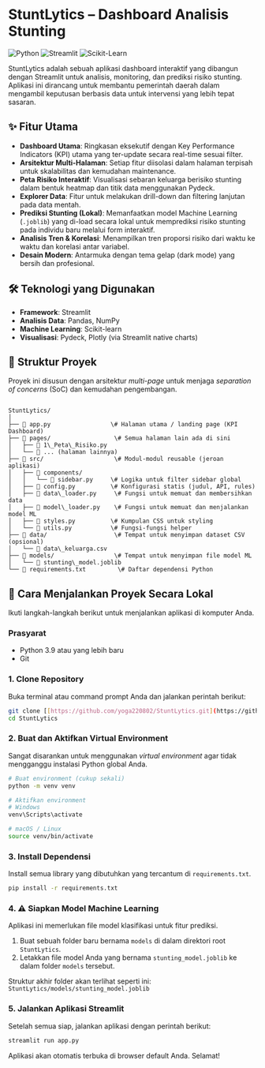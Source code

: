 # StuntLytics – Dashboard Analisis Stunting

![Python](https://img.shields.io/badge/Python-3.9%2B-blue.svg)
![Streamlit](https://img.shields.io/badge/Streamlit-1.30%2B-FF4B4B.svg)
![Scikit-Learn](https://img.shields.io/badge/scikit--learn-1.7.2-F7931E.svg)


StuntLytics adalah sebuah aplikasi dashboard interaktif yang dibangun dengan Streamlit untuk analisis, monitoring, dan prediksi risiko stunting. Aplikasi ini dirancang untuk membantu pemerintah daerah dalam mengambil keputusan berbasis data untuk intervensi yang lebih tepat sasaran.



## ✨ Fitur Utama

-   **Dashboard Utama**: Ringkasan eksekutif dengan Key Performance Indicators (KPI) utama yang ter-update secara real-time sesuai filter.
-   **Arsitektur Multi-Halaman**: Setiap fitur diisolasi dalam halaman terpisah untuk skalabilitas dan kemudahan maintenance.
-   **Peta Risiko Interaktif**: Visualisasi sebaran keluarga berisiko stunting dalam bentuk heatmap dan titik data menggunakan Pydeck.
-   **Explorer Data**: Fitur untuk melakukan drill-down dan filtering lanjutan pada data mentah.
-   **Prediksi Stunting (Lokal)**: Memanfaatkan model Machine Learning (`.joblib`) yang di-load secara lokal untuk memprediksi risiko stunting pada individu baru melalui form interaktif.
-   **Analisis Tren & Korelasi**: Menampilkan tren proporsi risiko dari waktu ke waktu dan korelasi antar variabel.
-   **Desain Modern**: Antarmuka dengan tema gelap (dark mode) yang bersih dan profesional.

## 🛠️ Teknologi yang Digunakan

-   **Framework**: Streamlit
-   **Analisis Data**: Pandas, NumPy
-   **Machine Learning**: Scikit-learn
-   **Visualisasi**: Pydeck, Plotly (via Streamlit native charts)

## 📂 Struktur Proyek

Proyek ini disusun dengan arsitektur *multi-page* untuk menjaga *separation of concerns* (SoC) dan kemudahan pengembangan.

```

StuntLytics/
│
├── 📄 app.py                 \# Halaman utama / landing page (KPI Dashboard)
├── 📂 pages/                  \# Semua halaman lain ada di sini
│   ├── 📄 1\_Peta\_Risiko.py
│   └── 📄 ... (halaman lainnya)
├── 📂 src/                    \# Modul-modul reusable (jeroan aplikasi)
│   ├── 📂 components/
│   │   └── 📄 sidebar.py     \# Logika untuk filter sidebar global
│   ├── 📄 config.py          \# Konfigurasi statis (judul, API, rules)
│   ├── 📄 data\_loader.py     \# Fungsi untuk memuat dan membersihkan data
│   ├── 📄 model\_loader.py    \# Fungsi untuk memuat dan menjalankan model ML
│   ├── 📄 styles.py          \# Kumpulan CSS untuk styling
│   └── 📄 utils.py           \# Fungsi-fungsi helper
├── 📂 data/                   \# Tempat untuk menyimpan dataset CSV (opsional)
│   └── 📄 data\_keluarga.csv
├── 📂 models/                 \# Tempat untuk menyimpan file model ML
│   └── 📄 stunting\_model.joblib
└── 📄 requirements.txt         \# Daftar dependensi Python

````

## 🚀 Cara Menjalankan Proyek Secara Lokal

Ikuti langkah-langkah berikut untuk menjalankan aplikasi di komputer Anda.

### Prasyarat

-   Python 3.9 atau yang lebih baru
-   Git

### 1. Clone Repository

Buka terminal atau command prompt Anda dan jalankan perintah berikut:

```bash
git clone [[https://github.com/yoga220802/StuntLytics.git](https://github.com/yoga220802/StuntLytics.git)
cd StuntLytics
````

### 2\. Buat dan Aktifkan Virtual Environment

Sangat disarankan untuk menggunakan *virtual environment* agar tidak mengganggu instalasi Python global Anda.

```bash
# Buat environment (cukup sekali)
python -m venv venv

# Aktifkan environment
# Windows
venv\Scripts\activate

# macOS / Linux
source venv/bin/activate
```

### 3\. Install Dependensi

Install semua library yang dibutuhkan yang tercantum di `requirements.txt`.

```bash
pip install -r requirements.txt
```

### 4\. ⚠️ Siapkan Model Machine Learning

Aplikasi ini memerlukan file model klasifikasi untuk fitur prediksi.

1.  Buat sebuah folder baru bernama `models` di dalam direktori root `StuntLytics`.
2.  Letakkan file model Anda yang bernama `stunting_model.joblib` ke dalam folder `models` tersebut.

Struktur akhir folder akan terlihat seperti ini:
`StuntLytics/models/stunting_model.joblib`

### 5\. Jalankan Aplikasi Streamlit

Setelah semua siap, jalankan aplikasi dengan perintah berikut:

```bash
streamlit run app.py
```

Aplikasi akan otomatis terbuka di browser default Anda. Selamat\!
